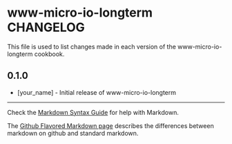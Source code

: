 www-micro-io-longterm CHANGELOG
===============================

This file is used to list changes made in each version of the www-micro-io-longterm cookbook.

0.1.0
-----
- [your_name] - Initial release of www-micro-io-longterm

- - -
Check the [Markdown Syntax Guide](http://daringfireball.net/projects/markdown/syntax) for help with Markdown.

The [Github Flavored Markdown page](http://github.github.com/github-flavored-markdown/) describes the differences between markdown on github and standard markdown.
